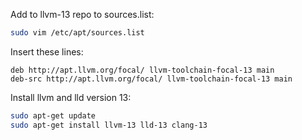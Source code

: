 Add to llvm-13 repo to sources.list:

```bash
sudo vim /etc/apt/sources.list
```

Insert these lines:

```log
deb http://apt.llvm.org/focal/ llvm-toolchain-focal-13 main
deb-src http://apt.llvm.org/focal/ llvm-toolchain-focal-13 main
```

Install llvm and lld version 13:

```bash
sudo apt-get update
sudo apt-get install llvm-13 lld-13 clang-13
```
